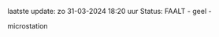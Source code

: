 laatste update: 
zo 31-03-2024 18:20   uur 
Status: FAALT - geel - 
<div class="service Y">microstation</div>